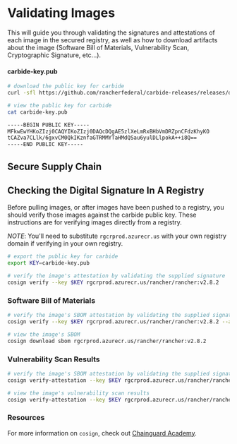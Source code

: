 # Validating Images

This will guide you through validating the signatures and attestations of each image in the secured registry, as well as how to download artifacts about the image (Software Bill of Materials, Vulnerability Scan, Cryptographic Signature, etc...).

#### carbide-key.pub

```bash
# download the public key for carbide
curl -sfl https://github.com/rancherfederal/carbide-releases/releases/download/0.1.1/carbide-key.pub

# view the public key for carbide
cat carbide-key.pub

-----BEGIN PUBLIC KEY-----
MFkwEwYHKoZIzj0CAQYIKoZIzj0DAQcDQgAE5zlXeLmRxBHbVmDRZpnCFdzKhyKO
tCAZva7CLlk/6gxvCM0QkIKznfaGTRMMYTaHMdQSau6yulDLlpokA++i8Q==
-----END PUBLIC KEY-----
```

## Secure Supply Chain

## Checking the Digital Signature In A Registry

Before pulling images, or after images have been pushed to a registry, you should verify those images against the carbide public key. These instructions are for verifying images directly from a registry.

_NOTE_: You'll need to substitute `rgcrprod.azurecr.us` with your own registry domain if verifying in your own registry.

```bash
# export the public key for carbide
export KEY=carbide-key.pub

# verify the image's attestation by validating the supplied signature
cosign verify --key $KEY rgcrprod.azurecr.us/rancher/rancher:v2.8.2
```

### Software Bill of Materials

```bash
# verify the image's SBOM attestation by validating the supplied signature
cosign verify --key $KEY rgcrprod.azurecr.us/rancher/rancher:v2.8.2 --attachment sbom

# view the image's SBOM
cosign download sbom rgcrprod.azurecr.us/rancher/rancher:v2.8.2
```

### Vulnerability Scan Results

```bash
# verify the image's SBOM attestation by validating the supplied signature
cosign verify-attestation --key $KEY rgcrprod.azurecr.us/rancher/rancher:v2.8.2 --type vuln > /dev/null

# view the image's vulnerability scan results
cosign verify-attestation --key $KEY rgcrprod.azurecr.us/rancher/rancher:v2.8.2 --type vuln | jq -r '.payload' | base64 -d | jq
```

### Resources

For more information on `cosign`, check out [Chainguard Academy](https://edu.chainguard.dev/open-source/sigstore/cosign/how-to-verify-file-signatures-with-cosign/).
